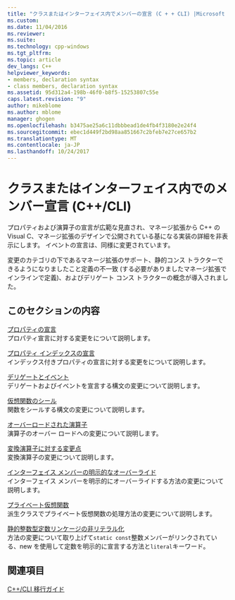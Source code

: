 ```yaml
---
title: "クラスまたはインターフェイス内でメンバーの宣言 (C + + CLI) |Microsoft ドキュメント"
ms.custom: 
ms.date: 11/04/2016
ms.reviewer: 
ms.suite: 
ms.technology: cpp-windows
ms.tgt_pltfrm: 
ms.topic: article
dev_langs: C++
helpviewer_keywords:
- members, declaration syntax
- class members, declaration syntax
ms.assetid: 95d312a4-198b-46f0-b8f5-15253807c55e
caps.latest.revision: "9"
author: mikeblome
ms.author: mblome
manager: ghogen
ms.openlocfilehash: b3475ae25a6c11dbbbead1de4fb4f3180e2e24f4
ms.sourcegitcommit: ebec1d449f2bd98aa851667c2bfeb7e27ce657b2
ms.translationtype: MT
ms.contentlocale: ja-JP
ms.lasthandoff: 10/24/2017
---
```

# <a name="member-declarations-within-a-class-or-interface-ccli"></a>クラスまたはインターフェイス内でのメンバー宣言 (C++/CLI)
プロパティおよび演算子の宣言が広範な見直され、マネージ拡張から C++ の Visual C、マネージ拡張のデザインで公開されている基になる実装の詳細を非表示にします。 イベントの宣言は、同様に変更されています。  
  
 変更のカテゴリの下であるマネージ拡張のサポート、静的コンス トラクターできるようになりましたこと定義の不一致 (する必要がありましたマネージ拡張でインラインで定義)、およびデリゲート コンス トラクターの概念が導入されました。  
  
## <a name="in-this-section"></a>このセクションの内容  
 [プロパティの宣言](../dotnet/property-declaration.md)  
 プロパティ宣言に対する変更をについて説明します。  
  
 [プロパティ インデックスの宣言](../dotnet/property-index-declaration.md)  
 インデックス付きプロパティの宣言に対する変更をについて説明します。  
  
 [デリゲートとイベント](../dotnet/delegates-and-events.md)  
 デリゲートおよびイベントを宣言する構文の変更について説明します。  
  
 [仮想関数のシール](../dotnet/sealing-a-virtual-function.md)  
 関数をシールする構文の変更について説明します。  
  
 [オーバーロードされた演算子](../dotnet/overloaded-operators.md)  
 演算子のオーバー ロードへの変更について説明します。  
  
 [変換演算子に対する変更点](../dotnet/changes-to-conversion-operators.md)  
 変換演算子の変更について説明します。  
  
 [インターフェイス メンバーの明示的なオーバーライド](../dotnet/explicit-override-of-an-interface-member.md)  
 インターフェイス メンバーを明示的にオーバーライドする方法の変更について説明します。  
  
 [プライベート仮想関数](../dotnet/private-virtual-functions.md)  
 派生クラスでプライベート仮想関数の処理方法の変更について説明します。  
  
 [静的整数型定数リンケージの非リテラル化](../dotnet/static-const-int-linkage-is-no-longer-literal.md)  
 方法の変更について取り上げて`static const`整数メンバーがリンクされている、new を使用して定数を明示的に宣言する方法と`literal`キーワード。  
  
## <a name="see-also"></a>関連項目  
 [C++/CLI 移行ガイド](../dotnet/cpp-cli-migration-primer.md)